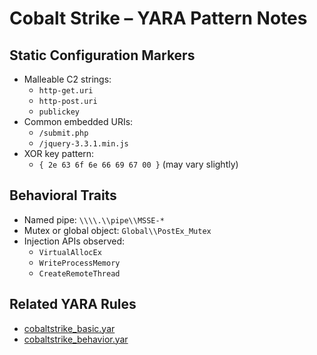 # Cobalt Strike – YARA Pattern Notes

## Static Configuration Markers
- Malleable C2 strings:
  - `http-get.uri`
  - `http-post.uri`
  - `publickey`
- Common embedded URIs:
  - `/submit.php`
  - `/jquery-3.3.1.min.js`
- XOR key pattern:
  - `{ 2e 63 6f 6e 66 69 67 00 }` (may vary slightly)

## Behavioral Traits
- Named pipe: `\\\\.\\pipe\\MSSE-*`
- Mutex or global object: `Global\\PostEx_Mutex`
- Injection APIs observed:
  - `VirtualAllocEx`
  - `WriteProcessMemory`
  - `CreateRemoteThread`

## Related YARA Rules
- [cobaltstrike_basic.yar](https://github.com/Sab0x1D/ghostyara/blob/main/families/cobaltstrike_basic.yar)  
- [cobaltstrike_behavior.yar](https://github.com/Sab0x1D/ghostyara/blob/main/ttps/cobaltstrike_behavior.yar)
